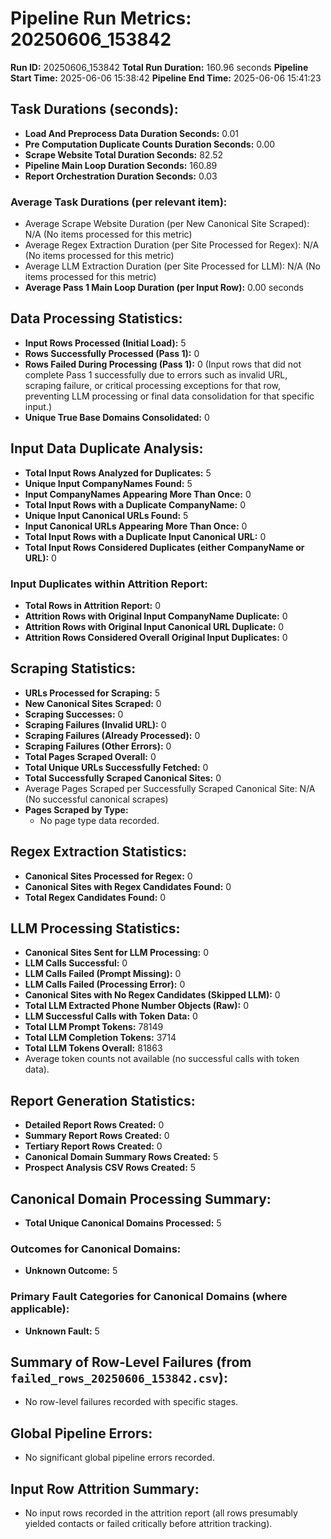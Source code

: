 # Pipeline Run Metrics: 20250606_153842

**Run ID:** 20250606_153842
**Total Run Duration:** 160.96 seconds
**Pipeline Start Time:** 2025-06-06 15:38:42
**Pipeline End Time:** 2025-06-06 15:41:23

## Task Durations (seconds):
- **Load And Preprocess Data Duration Seconds:** 0.01
- **Pre Computation Duplicate Counts Duration Seconds:** 0.00
- **Scrape Website Total Duration Seconds:** 82.52
- **Pipeline Main Loop Duration Seconds:** 160.89
- **Report Orchestration Duration Seconds:** 0.03

### Average Task Durations (per relevant item):
- Average Scrape Website Duration (per New Canonical Site Scraped): N/A (No items processed for this metric)
- Average Regex Extraction Duration (per Site Processed for Regex): N/A (No items processed for this metric)
- Average LLM Extraction Duration (per Site Processed for LLM): N/A (No items processed for this metric)
- **Average Pass 1 Main Loop Duration (per Input Row):** 0.00 seconds

## Data Processing Statistics:
- **Input Rows Processed (Initial Load):** 5
- **Rows Successfully Processed (Pass 1):** 0
- **Rows Failed During Processing (Pass 1):** 0 (Input rows that did not complete Pass 1 successfully due to errors such as invalid URL, scraping failure, or critical processing exceptions for that row, preventing LLM processing or final data consolidation for that specific input.)
- **Unique True Base Domains Consolidated:** 0

## Input Data Duplicate Analysis:
- **Total Input Rows Analyzed for Duplicates:** 5
- **Unique Input CompanyNames Found:** 5
- **Input CompanyNames Appearing More Than Once:** 0
- **Total Input Rows with a Duplicate CompanyName:** 0
- **Unique Input Canonical URLs Found:** 5
- **Input Canonical URLs Appearing More Than Once:** 0
- **Total Input Rows with a Duplicate Input Canonical URL:** 0
- **Total Input Rows Considered Duplicates (either CompanyName or URL):** 0

### Input Duplicates within Attrition Report:
- **Total Rows in Attrition Report:** 0
- **Attrition Rows with Original Input CompanyName Duplicate:** 0
- **Attrition Rows with Original Input Canonical URL Duplicate:** 0
- **Attrition Rows Considered Overall Original Input Duplicates:** 0

## Scraping Statistics:
- **URLs Processed for Scraping:** 5
- **New Canonical Sites Scraped:** 0
- **Scraping Successes:** 0
- **Scraping Failures (Invalid URL):** 0
- **Scraping Failures (Already Processed):** 0
- **Scraping Failures (Other Errors):** 0
- **Total Pages Scraped Overall:** 0
- **Total Unique URLs Successfully Fetched:** 0
- **Total Successfully Scraped Canonical Sites:** 0
- Average Pages Scraped per Successfully Scraped Canonical Site: N/A (No successful canonical scrapes)
- **Pages Scraped by Type:**
  - No page type data recorded.

## Regex Extraction Statistics:
- **Canonical Sites Processed for Regex:** 0
- **Canonical Sites with Regex Candidates Found:** 0
- **Total Regex Candidates Found:** 0

## LLM Processing Statistics:
- **Canonical Sites Sent for LLM Processing:** 0
- **LLM Calls Successful:** 0
- **LLM Calls Failed (Prompt Missing):** 0
- **LLM Calls Failed (Processing Error):** 0
- **Canonical Sites with No Regex Candidates (Skipped LLM):** 0
- **Total LLM Extracted Phone Number Objects (Raw):** 0
- **LLM Successful Calls with Token Data:** 0
- **Total LLM Prompt Tokens:** 78149
- **Total LLM Completion Tokens:** 3714
- **Total LLM Tokens Overall:** 81863
- Average token counts not available (no successful calls with token data).

## Report Generation Statistics:
- **Detailed Report Rows Created:** 0
- **Summary Report Rows Created:** 0
- **Tertiary Report Rows Created:** 0
- **Canonical Domain Summary Rows Created:** 5
- **Prospect Analysis CSV Rows Created:** 5

## Canonical Domain Processing Summary:
- **Total Unique Canonical Domains Processed:** 5
### Outcomes for Canonical Domains:
  - **Unknown Outcome:** 5

### Primary Fault Categories for Canonical Domains (where applicable):
  - **Unknown Fault:** 5

## Summary of Row-Level Failures (from `failed_rows_20250606_153842.csv`):
- No row-level failures recorded with specific stages.

## Global Pipeline Errors:
- No significant global pipeline errors recorded.

## Input Row Attrition Summary:
- No input rows recorded in the attrition report (all rows presumably yielded contacts or failed critically before attrition tracking).

